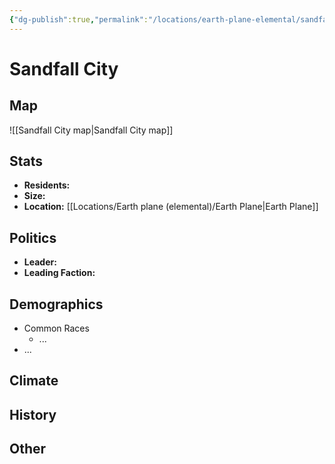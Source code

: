 ```yaml
---
{"dg-publish":true,"permalink":"/locations/earth-plane-elemental/sandfall-city/","tags":["Location","City"]}
---
```



# Sandfall City
## Map
![[Sandfall City map\|Sandfall City map]]
## Stats
- **Residents:** 
- **Size:** 
- **Location:** [[Locations/Earth plane (elemental)/Earth Plane\|Earth Plane]]

## Politics
- **Leader:** 
- **Leading Faction:** 


## Demographics
- Common Races
    - ...
- ...

## Climate

## History

## Other